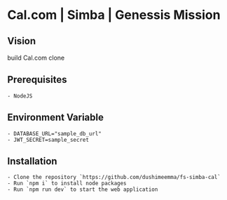 # Cal.com | Simba | Genessis Mission

## Vision

build Cal.com clone

## Prerequisites

```
- NodeJS
```

## Environment Variable

```
- DATABASE_URL="sample_db_url"
- JWT_SECRET=sample_secret
```

## Installation

```
- Clone the repository `https://github.com/dushimeemma/fs-simba-cal`
- Run `npm i` to install node packages
- Run `npm run dev` to start the web application
```
